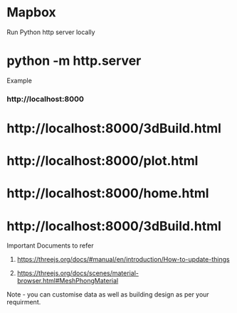 # Mapbox

Run Python http server locally
# python -m http.server

Example
### http://localhost:8000
# http://localhost:8000/3dBuild.html
# http://localhost:8000/plot.html
# http://localhost:8000/home.html
# http://localhost:8000/3dBuild.html


Important Documents to refer
1.  https://threejs.org/docs/#manual/en/introduction/How-to-update-things

2.  https://threejs.org/docs/scenes/material-browser.html#MeshPhongMaterial


Note - you can customise data as well as building design as per your requirment. 